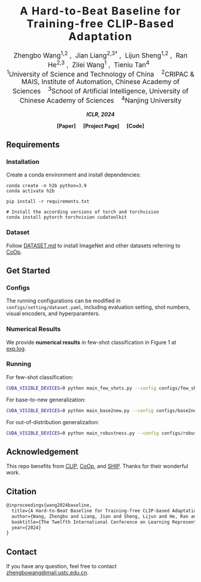 <h1 align='center' style="text-align:center; font-weight:bold; font-size:2.0em;letter-spacing:2.0px;"> A Hard-to-Beat Baseline for Training-free CLIP-Based Adaptation </h1>

<p align='center' style="text-align:center;font-size:1.25em;">
    <a href="https://zhengbo.wang/" target="_blank" style="text-decoration: none;">Zhengbo Wang<sup>1,2</sup></a>&nbsp;,&nbsp;
    <a href="https://liangjian.xyz/" target="_blank" style="text-decoration: none;">Jian Liang<sup>2,3†</sup></a>&nbsp;,&nbsp;
    <a href="https://tomsheng21.github.io/" target="_blank" style="text-decoration: none;">Lijun Sheng<sup>1,2</sup></a>&nbsp;,&nbsp;
    <a href="https://sites.google.com/site/pinyuchenpage" target="_blank" style="text-decoration: none;">Ran He<sup>2,3</sup></a>&nbsp;,&nbsp;
    <a href="https://www.princeton.edu/~pmittal/" target="_blank" style="text-decoration: none;">Zilei Wang<sup>1</sup></a>&nbsp;,&nbsp; 
	<a href="https://www.peterhenderson.co/" target="_blank" style="text-decoration: none;">Tieniu Tan<sup>4</sup></a>&nbsp;&nbsp;
	<br>
<sup>1</sup>University of Science and Technology of China&nbsp;&nbsp;&nbsp;
<sup>2</sup>CRIPAC & MAIS, Institute of Automation, Chinese Academy of Sciences&nbsp;&nbsp;&nbsp;
<sup>3</sup>School of Artificial Intelligence, University of Chinese Academy of Sciences&nbsp;&nbsp;&nbsp;
<sup>4</sup>Nanjing University 
</p>


<p align='center';>
<b>
<em>ICLR, 2024</em> <br>
</b>
</p>
<p align='center' style="text-align:center;font-size:2.5 em;">
<b>
    <a href="https://openreview.net/forum?id=Js5PJPHDyY" target="_blank" style="text-decoration: none;">[Paper]</a>&nbsp;&nbsp;&nbsp;&nbsp;&nbsp;&nbsp;<a href="https://zhengbo.wang/ICLR24" target="_blank" style="text-decoration: none;">[Project Page]</a>&nbsp;&nbsp;&nbsp;&nbsp;&nbsp;&nbsp;<a href="https://github.com/mrflogs/ICLR24" target="_blank" style="text-decoration: none;">[Code]</a>
</b>
</p>





## Requirements
### Installation
Create a conda environment and install dependencies:
```
conda create -n h2b python=3.9
conda activate h2b

pip install -r requirements.txt

# Install the according versions of torch and torchvision
conda install pytorch torchvision cudatoolkit
```

### Dataset
Follow [DATASET.md](DATASET.md) to install ImageNet and other datasets referring to [CoOp](https://github.com/KaiyangZhou/CoOp).

## Get Started
### Configs
The running configurations can be modified in `configs/setting/dataset.yaml`, including evaluation setting, shot numbers, visual encoders, and hyperparamters. 

### Numerical Results
We provide  **numerical results** in few-shot classification in Figure 1 at [exp.log](exp.log).

### Running
For few-shot classification:
```bash
CUDA_VISIBLE_DEVICES=0 python main_few_shots.py --config configs/few_shots/dataset.yaml
```
For base-to-new generalization:
```bash
CUDA_VISIBLE_DEVICES=0 python main_base2new.py --config configs/base2new/dataset.yaml
```

For out-of-distribution generalizaiton:

```bash
CUDA_VISIBLE_DEVICES=0 python main_robustness.py --config configs/robustness/imagenet_rn50.yaml
```



## Acknowledgement

This repo benefits from [CLIP](https://github.com/openai/CLIP), [CoOp,](https://github.com/KaiyangZhou/Dassl.pytorch) and [SHIP](https://github.com/mrflogs/SHIP). Thanks for their wonderful work.

## Citation
```latex
@inproceedings{wang2024baseline,
  title={A Hard-to-Beat Baseline for Training-free CLIP-based Adaptation},
  author={Wang, Zhengbo and Liang, Jian and Sheng, Lijun and He, Ran and Wang, Zilei and Tan, Tieniu},
  booktitle={The Twelfth International Conference on Learning Representations (ICLR)},
  year={2024}
}
```

## Contact

If you have any question, feel free to contact zhengbowang@mail.ustc.edu.cn.